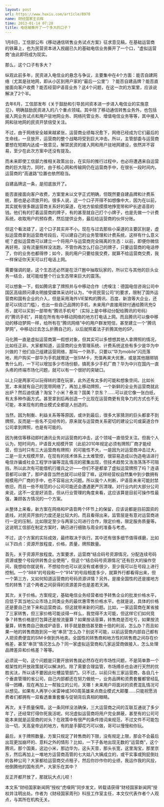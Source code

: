 ```yaml
---
layout: post
url: https://www.huxiu.com/article/8978
name: 财经国家王云辉
time: 2013-01-14 07:28
title: 电信被撕开了一个多大的口子？
---
```

1月8日，工信部公布《移动通信转售业务试点方案》征求意见稿，在基础运营商的铁幕上，也为民营资本进入觊觎已久的基础电信业务撕开了一个口，“虚拟运营商”由此即将成为现实。

那么，这个口子有多大？

纵观此前多年，民资进入电信业的悬念与争议，主要集中在4个方面：能否自建网络（尤其是驻地网，即从小区到用户家的“最后一公里”）？能否自建品牌？能否直接面向客户收费？能否经营IP语音业务？这4个问题，在这一次的方案里，应该说解决了2个半。

去年6月，工信部发布《关于鼓励和引导民间资本进一步进入电信业的实施意见》，明确鼓励民资进入的八个重点领域。其中除了移动通信转售业务外，也包括接入网业务试点和用户驻地网业务、网络托管业务、增值电信业务等等，其中接入网和驻地网的民资开禁倍受关注。

不过，由于网络安全越来越紧张，运营商业绩每况愈下，网络已经成为它们最后的生命线，一旦放开，运营商的整个战略将受到巨大冲击。所以，主管部委与运营商要想在短期内达成一致意见，解禁民资的接入网和用户驻地网建设，依然并不容易，至少在此次方案中还没有提及。

而未来即使工信部力推相关政策出台，在实际的推行过程中，也必将遭遇来自运营商的巨大阻力，同时，由于核心网和传输网仍在运营商手中，在很长一段时间内，运营商的“高速路”位置也依然稳当。

自建品牌这一条，是彻底放开了。

能否直接面向客户收费，方案里未以文字正式明确，但既然要自建品牌和计费系统，那也是必须放开的。很多人说，这一个口子开得不如想像中大，因为在以前，其实就有很多跟运营商关系好的渠道，在地方偷偷摸摸地挣宽带和IP长途语音的钱。他们有的打着运营商的牌子，有的甚至就自己打个小牌子，也是先做一个计费系统，收取用户的预存费，然后提供业务，最后给运营商的伙伴分账。

但这个看法错了，这个口子其实并不小。现在与过去那些小渠道的主要区别是，虚拟运营商拿到运营商号段后，可以建自己的业务管理和计费系统，这样有什么意义呢？虚拟运营商可以建立一个将用户与运营商完全隔离的生态：以前，即便你微信再好用，没有流量照样没法跑，不管你再怎么打自己的牌子，只要运营商的电话停了，你的业务也都得停；如今，我的用户只要给我交费，就算不给运营商交费，我一样保证你天天可以打电话上网。

需要强调的是，这个生态还必然是在泛IT圈中抽取玩家的，所以它与其他的巨头业务一结合，就可能给整个行业生态带来巨大的震荡。

可以想象一下，假如腾讯拿了牌照并与中移动合作（虎嗅注：德国电信咨询公司中国区高级顾问谭炎明接受媒体采访时认为，“中资民营公司”的要求，限制了国外运营商和国有企业的介入，但是采用海外VIE架构的腾讯、百度、新浪等大企业，还是可以绕过门槛），也出一些自己品牌的手机，未来用户直接用财付通给腾讯充Q币，就可以买到一部带有“腾讯手机号”（实际上是中移动分配给腾讯的号码）的“腾讯手机”，并能在所有有中移动网络的地方打电话上网。而且腾讯可以像中移动的移动梦网一样，给所有在“腾讯网络”中的用户群发短信，甚至建立一个“腾讯梦网”，中移动过去怎么折腾自己的，以后就照着法子折腾其他的SP。

马化腾一直是虚拟运营商第一假想对象，但其实可以多想想其他人拿牌照的情况，比如任正非。大家都知道，运营商的业务管理系统、计费系统这些有多少是华为中兴做的？他们自己组建运营网络，那叫一个熟手。只要以“华为mobile”闪亮落地，用户购买一部华为手机就赠送一张SIM卡，充值再来大优惠，或是其他捆绑销售什么的，一下可以增加多少市场份额，搞死多少手机厂商？华为中兴在国内一直头疼的终端市场化问题，就可以有一个很好的突破口。

以上只是两家可以玩得转的潜在玩家，此外还有太多的可能和想象空间。比如长宽，本来就有自己的宽带网络了，再加上移动牌照，一个新鲜的全业务运营商就此出炉？然后迪信通？淘宝？小米？泰龙？国美？京东？……可以说它像一张白纸，有太多种作画方式。甚至拿到后再创造一个比现在运营商更有竞争力的方式也不无可能，本来现有的商业模式全都是人创造的。

当然，因为制衡、利益关系等等原因，或许到最后，很多大家猜测的巨头都拿不到牌照，反而是一些名不见经传的，原来就与运营商关系密切的建设公司或渠道合作公司拿到牌照，也是有可能的。

因为微信等移动即时通讯业务对运营商的冲击，这个领域一直倍受关注。但我个人认为，短时间内，IP语音大规模开禁（此前2010年规定必须有牌照厂商才能经营，但当时只有三大运营商有牌照）的可能性不大，一是因为对运营商冲击过大，二是一旦大规模开禁，在现有的技术体系上太难管控，很容易造成以伪造电话进行电信诈骗或社会工程学诈骗等混乱情况的密集出现，但技术趋势又浩浩荡荡不可阻挡，所以此次有可能借机行缓兵之计——你们不是都拿了虚拟运营牌照了吗？连语音都可以做了，那IP语音当然也就可以经营了嘛，这样经营权自然集中到少数拥有规模用户厂商的手中，也不容易出大问题。所以我个人判断，IP语音未来可能封禁依旧，而且一些不规范的小公司可能还会遭遇更严厉清理。对行业内的大部分公司来说，这不一定是好消息，但从行业管理的角度来看，这应该算是目前可操作性最强，兼顾各方情况的一个方案。

从整体上来看，新方案在网络和IP语音两个环节上的保留，应该说都是目前国资的底线，对民资开放的力度还是比较大的。而且看得出来，监管层是有意对运营商进行一定的压制，比如限定至少与两家公司进行合作，限定价格，限定服务质量等。这说明工信部在制定方案时，确已进行细致与周全的准备与考虑。

不过，这个方案的实际成效，最终取决于执行。其中还有很多细节值得琢磨，比如以下四点：资源开放程度，价格，质量，牌照数量。

首先，关于资源开放程度。方案要求，运营商“结合码号资源情况，分配连续号码资源或整个号段供转售企业使用”，但这个“结合码号资源情况”还有巨大的操作空间，我想给你就说有，不想给你也可以说没有或者很少，至少我可以在号段上进行控制。一个“888”的号段和一个“914”的号段相差多少，就算外行都看得出来，但一个第三方，又如何知道运营商的号码资源详情？另外，是接全国性的还是接地方性的转售？这个两者之间获得的资源差异也是差若天渊。

其次，关于价格。方案规定，基础电信业务经营者给予转售企业的批发价格水平，应低于其当地公众市场上同类业务的最优惠零售价格水平。也就是说，具体的价格还是要自己坐下来和运营商谈。但这就带来新的问题。比如，一家运营商在某省接了三家转售，但三家价格可能谈得一样么，我觉得不太可能，但这样它们如何竞争？转售价格是打包算还是按流量算？如果按话音算，转售商是否吃亏，如果按流量算，转售商自己做成IP语音，转手就是数倍甚至数十倍的利润，怎么办？而且如果一地的转售商跑到另一地“串货”怎么办？别说不可能，以前运营商内部自己都有人把资费便宜的SIM卡倒到外地卖。全国性的转售商和地方性的转售商之间存在价格差，甚至“串货”情况怎么办？同一家虚拟运营商和几家运营商做接入，怎么处理品牌差异和价格差？等等。

必须说一句，这个问题是只要开放转售就必然存在的市场性问题，不是简单靠一个框架性的开放政策就可以解决的。除了需要合理监管，市场搏杀也会进行天然的优胜劣汰，所以请不要因此吐槽监管部门。只不过，以前只有三家运营商，各自几十个垂直管理的省公司，自己内部都还在努力做统一，业务品牌和资费套餐都曾经乱得一团糟，现在再加上一帮独立的公司，天哪！未来用户将面对的资费混乱情况可以想见。如果有人再学小米雷神或360周英雄来点商业模式大颠覆……只能祝愿消费者们都拥有一双看透重重套餐与促销背后真相的眼睛。

再次，关于质量保障。这一条同样没法确保，三大运营商之间的互联互通说了多少年了，还经常打得你死我活呢。何况虚拟运营商将用户完全屏蔽，甚至有的公司可能本来就是运营商的对头？在政策中有很严的条件措词来规范，不过文件不可能包治一切，天高皇帝远的地方，有的是手脚花巧可以做，哥可以慢慢和你玩。

最后，关于牌照数量。方案只规定了转售商的下限，没有规定上限，那会不会最后出现更加崩坏的、意料之外的情形？比如，一下子各地出现无数的“运营商”，这个腾讯，那个国美，这边小米，那边华为，这头天音，那头长宽，这里淘宝，那里京东，然后再加上一堆地方运营商高管的七大姑八大姨成立的，或干实事或狗屁倒灶的各种公司？大家都给运营商交点租子，然后你炒作你的业绩，我运作我的风投，他倒腾他的国有资产，大家乐在其中？

反正开都开放了，那就玩大点儿呗！

本文系“财经国家新闻网”授权“虎嗅网”同步发文，转载请获得“财经国家新闻网”授权并注明出处。作者为《财经国家周刊》科技工作室主任，本文仅代表作者个人观点，与其所在机构无关。


